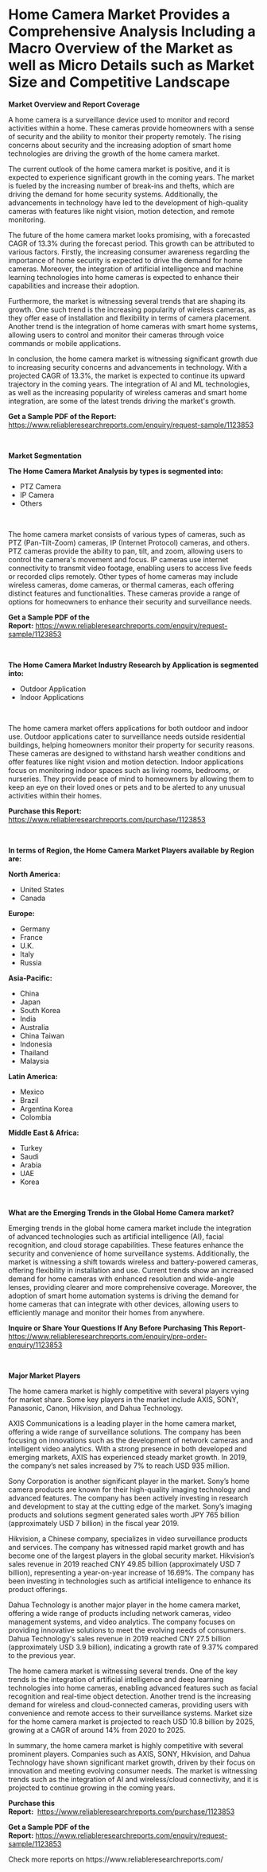 <p><h1>Home Camera Market Provides a Comprehensive Analysis Including a Macro Overview of the Market as well as Micro Details such as Market Size and Competitive Landscape</h1></p><p><strong>Market Overview and Report Coverage</strong></p>
<p><p>A home camera is a surveillance device used to monitor and record activities within a home. These cameras provide homeowners with a sense of security and the ability to monitor their property remotely. The rising concerns about security and the increasing adoption of smart home technologies are driving the growth of the home camera market.</p><p>The current outlook of the home camera market is positive, and it is expected to experience significant growth in the coming years. The market is fueled by the increasing number of break-ins and thefts, which are driving the demand for home security systems. Additionally, the advancements in technology have led to the development of high-quality cameras with features like night vision, motion detection, and remote monitoring.</p><p>The future of the home camera market looks promising, with a forecasted CAGR of 13.3% during the forecast period. This growth can be attributed to various factors. Firstly, the increasing consumer awareness regarding the importance of home security is expected to drive the demand for home cameras. Moreover, the integration of artificial intelligence and machine learning technologies into home cameras is expected to enhance their capabilities and increase their adoption.</p><p>Furthermore, the market is witnessing several trends that are shaping its growth. One such trend is the increasing popularity of wireless cameras, as they offer ease of installation and flexibility in terms of camera placement. Another trend is the integration of home cameras with smart home systems, allowing users to control and monitor their cameras through voice commands or mobile applications.</p><p>In conclusion, the home camera market is witnessing significant growth due to increasing security concerns and advancements in technology. With a projected CAGR of 13.3%, the market is expected to continue its upward trajectory in the coming years. The integration of AI and ML technologies, as well as the increasing popularity of wireless cameras and smart home integration, are some of the latest trends driving the market's growth.</p></p>
<p><strong>Get a Sample PDF of the Report:</strong> <a href="https://www.reliableresearchreports.com/enquiry/request-sample/1123853">https://www.reliableresearchreports.com/enquiry/request-sample/1123853</a></p>
<p>&nbsp;</p>
<p><strong>Market Segmentation</strong></p>
<p><strong>The Home Camera Market Analysis by types is segmented into:</strong></p>
<p><ul><li>PTZ Camera</li><li>IP Camera</li><li>Others</li></ul></p>
<p>&nbsp;</p>
<p><p>The home camera market consists of various types of cameras, such as PTZ (Pan-Tilt-Zoom) cameras, IP (Internet Protocol) cameras, and others. PTZ cameras provide the ability to pan, tilt, and zoom, allowing users to control the camera's movement and focus. IP cameras use internet connectivity to transmit video footage, enabling users to access live feeds or recorded clips remotely. Other types of home cameras may include wireless cameras, dome cameras, or thermal cameras, each offering distinct features and functionalities. These cameras provide a range of options for homeowners to enhance their security and surveillance needs.</p></p>
<p><strong>Get a Sample PDF of the Report:</strong>&nbsp;<a href="https://www.reliableresearchreports.com/enquiry/request-sample/1123853">https://www.reliableresearchreports.com/enquiry/request-sample/1123853</a></p>
<p>&nbsp;</p>
<p><strong>The Home Camera Market Industry Research by Application is segmented into:</strong></p>
<p><ul><li>Outdoor Application</li><li>Indoor Applications</li></ul></p>
<p>&nbsp;</p>
<p><p>The home camera market offers applications for both outdoor and indoor use. Outdoor applications cater to surveillance needs outside residential buildings, helping homeowners monitor their property for security reasons. These cameras are designed to withstand harsh weather conditions and offer features like night vision and motion detection. Indoor applications focus on monitoring indoor spaces such as living rooms, bedrooms, or nurseries. They provide peace of mind to homeowners by allowing them to keep an eye on their loved ones or pets and to be alerted to any unusual activities within their homes.</p></p>
<p><strong>Purchase this Report:</strong>&nbsp; <a href="https://www.reliableresearchreports.com/purchase/1123853">https://www.reliableresearchreports.com/purchase/1123853</a></p>
<p>&nbsp;</p>
<p><strong>In terms of Region, the Home Camera Market Players available by Region are:</strong></p>
<p>
    <p> <strong> North America: </strong>
        <ul>
            <li>United States</li>
            <li>Canada</li>
        </ul>
        </p> 
    <p> <strong> Europe: </strong>
        <ul>
            <li>Germany</li>
            <li>France</li>
            <li>U.K.</li>
            <li>Italy</li>
            <li>Russia</li>
        </ul>
        </p> 
    <p> <strong> Asia-Pacific: </strong>
        <ul>
            <li>China</li>
            <li>Japan</li>
            <li>South Korea</li>
            <li>India</li>
            <li>Australia</li>
            <li>China Taiwan</li>
            <li>Indonesia</li>
            <li>Thailand</li>
            <li>Malaysia</li>
        </ul>
        </p> 
    <p> <strong> Latin America: </strong>
        <ul>
            <li>Mexico</li>
            <li>Brazil</li>
            <li>Argentina Korea</li>
            <li>Colombia</li>
        </ul>
        </p> 
    <p> <strong> Middle East & Africa: </strong>
        <ul>
            <li>Turkey</li>
            <li>Saudi</li>
            <li>Arabia</li>
            <li>UAE</li>
            <li>Korea</li>
        </ul>
    </p>
    </p>
<p>&nbsp;</p>
<p><strong>What are the Emerging Trends in the Global Home Camera market?</strong></p>
<p><p>Emerging trends in the global home camera market include the integration of advanced technologies such as artificial intelligence (AI), facial recognition, and cloud storage capabilities. These features enhance the security and convenience of home surveillance systems. Additionally, the market is witnessing a shift towards wireless and battery-powered cameras, offering flexibility in installation and use. Current trends show an increased demand for home cameras with enhanced resolution and wide-angle lenses, providing clearer and more comprehensive coverage. Moreover, the adoption of smart home automation systems is driving the demand for home cameras that can integrate with other devices, allowing users to efficiently manage and monitor their homes from anywhere.</p></p>
<p><strong>Inquire or Share Your Questions If Any Before Purchasing This Report</strong>- <a href="https://www.reliableresearchreports.com/enquiry/pre-order-enquiry/1123853">https://www.reliableresearchreports.com/enquiry/pre-order-enquiry/1123853</a></p>
<p>&nbsp;</p>
<p><strong>Major Market Players</strong></p>
<p><p>The home camera market is highly competitive with several players vying for market share. Some key players in the market include AXIS, SONY, Panasonic, Canon, Hikvision, and Dahua Technology.</p><p>AXIS Communications is a leading player in the home camera market, offering a wide range of surveillance solutions. The company has been focusing on innovations such as the development of network cameras and intelligent video analytics. With a strong presence in both developed and emerging markets, AXIS has experienced steady market growth. In 2019, the company’s net sales increased by 7% to reach USD 935 million.</p><p>Sony Corporation is another significant player in the market. Sony’s home camera products are known for their high-quality imaging technology and advanced features. The company has been actively investing in research and development to stay at the cutting edge of the market. Sony’s imaging products and solutions segment generated sales worth JPY 765 billion (approximately USD 7 billion) in the fiscal year 2019.</p><p>Hikvision, a Chinese company, specializes in video surveillance products and services. The company has witnessed rapid market growth and has become one of the largest players in the global security market. Hikvision’s sales revenue in 2019 reached CNY 49.85 billion (approximately USD 7 billion), representing a year-on-year increase of 16.69%. The company has been investing in technologies such as artificial intelligence to enhance its product offerings.</p><p>Dahua Technology is another major player in the home camera market, offering a wide range of products including network cameras, video management systems, and video analytics. The company focuses on providing innovative solutions to meet the evolving needs of consumers. Dahua Technology's sales revenue in 2019 reached CNY 27.5 billion (approximately USD 3.9 billion), indicating a growth rate of 9.37% compared to the previous year.</p><p>The home camera market is witnessing several trends. One of the key trends is the integration of artificial intelligence and deep learning technologies into home cameras, enabling advanced features such as facial recognition and real-time object detection. Another trend is the increasing demand for wireless and cloud-connected cameras, providing users with convenience and remote access to their surveillance systems. Market size for the home camera market is projected to reach USD 10.8 billion by 2025, growing at a CAGR of around 14% from 2020 to 2025.</p><p>In summary, the home camera market is highly competitive with several prominent players. Companies such as AXIS, SONY, Hikvision, and Dahua Technology have shown significant market growth, driven by their focus on innovation and meeting evolving consumer needs. The market is witnessing trends such as the integration of AI and wireless/cloud connectivity, and it is projected to continue growing in the coming years.</p></p>
<p><strong>Purchase this Report:</strong>&nbsp;&nbsp;<a href="https://www.reliableresearchreports.com/purchase/1123853">https://www.reliableresearchreports.com/purchase/1123853</a></p>
<p></p>
<p><strong>Get a Sample PDF of the Report:</strong>&nbsp;<a href="https://www.reliableresearchreports.com/enquiry/request-sample/1123853">https://www.reliableresearchreports.com/enquiry/request-sample/1123853</a></p>
<p>Check more reports on https://www.reliableresearchreports.com/</p>